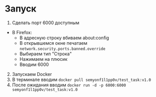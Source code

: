 # Запуск
1. Сделать порт 6000 доступным
- В Firefox:
  - В адресную строку вбиваем about:config
  - В открывшемся окне печатаем ```network.security.ports.banned.override```
  - Выбираем тип "Строка"
  - Нажимаем на плюсик
  - Вводим 6000
2. Запускаем Docker 
3. В терминале вводим ```docker pull semyonf1l1pp0v/test_task:v1.0```
4. После ожидания вводим ```docker run -d -p 6000:6000 semyonf1l1pp0v/test_task:v1.0```

